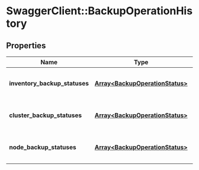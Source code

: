 # SwaggerClient::BackupOperationHistory

## Properties
Name | Type | Description | Notes
------------ | ------------- | ------------- | -------------
**inventory_backup_statuses** | [**Array&lt;BackupOperationStatus&gt;**](BackupOperationStatus.md) | Statuses of previous inventory backups | [optional] 
**cluster_backup_statuses** | [**Array&lt;BackupOperationStatus&gt;**](BackupOperationStatus.md) | Statuses of previous cluser backups | [optional] 
**node_backup_statuses** | [**Array&lt;BackupOperationStatus&gt;**](BackupOperationStatus.md) | Statuses of previous node backups | [optional] 


